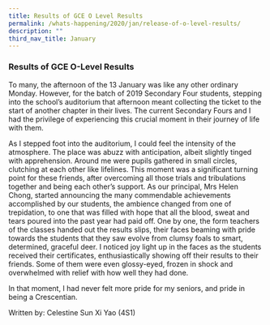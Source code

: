 ```yaml
---
title: Results of GCE O Level Results
permalink: /whats-happening/2020/jan/release-of-o-level-results/
description: ""
third_nav_title: January
---
```

### **Results of GCE O-Level Results**



To many, the afternoon of the 13 January was like any other ordinary Monday. However, for the batch of 2019 Secondary Four students, stepping into the school’s auditorium that afternoon meant collecting the ticket to the start of another chapter in their lives. The current Secondary Fours and I had the privilege of experiencing this crucial moment in their journey of life with them.  

As I stepped foot into the auditorium, I could feel the intensity of the atmosphere. The place was abuzz with anticipation, albeit slightly tinged with apprehension. Around me were pupils gathered in small circles, clutching at each other like lifelines. This moment was a significant turning point for these friends, after overcoming all those trials and tribulations together and being each other’s support. As our principal, Mrs Helen Chong, started announcing the many commendable achievements accomplished by our students, the ambience changed from one of trepidation, to one that was filled with hope that all the blood, sweat and tears poured into the past year had paid off. One by one, the form teachers of the classes handed out the results slips, their faces beaming with pride towards the students that they saw evolve from clumsy foals to smart, determined, graceful deer. I noticed joy light up in the faces as the students received their certificates, enthusiastically showing off their results to their friends. Some of them were even glossy-eyed, frozen in shock and overwhelmed with relief with how well they had done. 

In that moment, I had never felt more pride for my seniors, and pride in being a Crescentian. 

Written by: Celestine Sun Xi Yao (4S1)